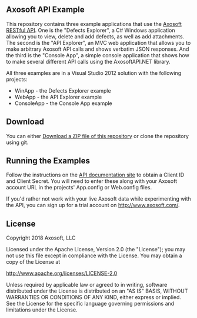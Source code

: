 Axosoft API Example
------------------

This repository contains three example applications that use the [Axosoft RESTful API][api_docs].
One is the "Defects Explorer", a C# Windows application allowing you to view, delete and add defects, as well as add attachments.
The second is the "API Explorer", an MVC web application that allows you to make arbitrary Axosoft API calls
and shows verbatim JSON responses. And the third is the "Console App", a simple console application that shows how to make
several different API calls using the AxosoftAPI.NET library.

All three examples are in a Visual Studio 2012 solution with the following projects:
 * WinApp - the Defects Explorer example
 * WebApp - the API Explorer example
 * ConsoleApp - the Console App example

[api_docs]: http://developer.axosoft.com

Download
--------
You can either [Download a ZIP file of this repository][download_zip] or clone the repository using git.

[download_zip]: http://github.com/Axosoft/AxosoftAPIExample/zipball/master

Running the Examples
--------------------
Follow the instructions on the [API documentation site][api_docs_getting_started] to obtain a Client ID
and Client Secret.  You will need to enter these along with your Axosoft account URL in the projects' App.config
or Web.config files.

If you'd rather not work with your live Axosoft data while experimenting with the API, you can sign up for a
trial account on http://www.axosoft.com/.

[api_docs_getting_started]: http://developer.axosoft.com/getting-started

License
-------
Copyright 2018 Axosoft, LLC

Licensed under the Apache License, Version 2.0 (the "License");
you may not use this file except in compliance with the License.
You may obtain a copy of the License at

   http://www.apache.org/licenses/LICENSE-2.0

Unless required by applicable law or agreed to in writing, software
distributed under the License is distributed on an "AS IS" BASIS,
WITHOUT WARRANTIES OR CONDITIONS OF ANY KIND, either express or implied.
See the License for the specific language governing permissions and
limitations under the License.
